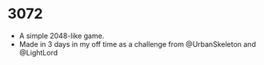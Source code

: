 # 3072

- A simple 2048-like game.
- Made in 3 days in my off time as a challenge from @UrbanSkeleton and @LightLord

